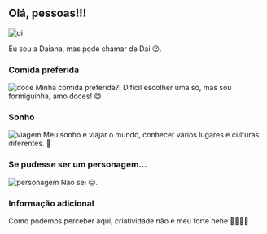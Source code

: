## Olá, pessoas!!!
![oi](https://github.com/daiass/on35-python-s01-conceitos-iniciais.git)

Eu sou a Daiana, mas pode chamar de Dai 😉.

### Comida preferida
![doce](https://media1.giphy.com/media/MImWliKo5dtfupaOQq/giphy.webp?cid=ecf05e4739v5zlbcorfok4qbzlgfk5bo9dhzqu3ds6miqutz&ep=v1_gifs_search&rid=giphy.webp&ct=g)
Minha comida preferida?! Difícil escolher uma só, mas sou formiguinha, amo doces! 😋

### Sonho
![viagem](https://media1.giphy.com/media/AErExHJVxRbkm5hPkB/giphy.webp?cid=ecf05e47k6afp8bmv5ezen6d1fb2lu5rxwhf0qtfoiq2ahnc&ep=v1_gifs_search&rid=giphy.webp&ct=g)
Meu sonho é viajar o mundo, conhecer vários lugares e culturas diferentes. 🥰

### Se pudesse ser um personagem...
![personagem](https://media1.giphy.com/media/hJus5eLmaJcHrMG6nB/giphy.webp?cid=790b76117unpjlzedud20z7whscsbkejwqacugd3dfvx6jjg&ep=v1_gifs_search&rid=giphy.webp&ct=g)
Não sei 😥.

### Informação adicional
Como podemos perceber aqui, criatividade não é meu forte hehe 🤦‍♀️🤷‍♀️ 
